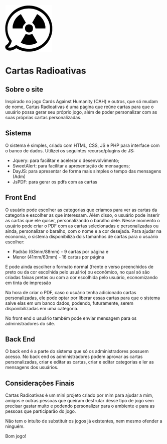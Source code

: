 <p align="center">

![Logo cartas radioativas](/imgs/icones/radioativo-preto.png)
# Cartas Radioativas

</p>

## Sobre o site
Inspirado no jogo Cards Against Humanity (CAH) e outros, que só mudam de nome, Cartas Radioativas é uma página que reúne cartas para que o usuário possa gerar seu próprio jogo, além de poder personalizar com as suas próprias cartas personalizadas.

## Sistema
O sistema é simples, criado com HTML, CSS, JS e PHP para interface com o banco de dados.
Utilizei os seguintes recurso/plugins de JS:
- Jquery: para facilitar e acelerar o desenvolvimento;
- SweetAlert: para facilitar a apresentação de mensagens;
- DayJS: para apresentar de forma mais simples o tempo das mensagens (Adm)
- JsPDF: para gerar os pdfs com as cartas

## Front End
O usuário pode escolher as categorias que criamos para ver as cartas da categoria e escolher as que interessam.
Além disso, o usuário pode inserir as cartas que ele quiser, personalizando o baralho dele.
Nesse momento o usuário pode criar o PDF com as cartas selecionadas e personalizadas ou ainda, personalizar o baralho, com o nome e a cor desejada.
Para ajudar na economia, o sistema disponibiliza dois tamanhos de cartas para o usuário escolher:

- Padrão (63mm/88mm) - 9 cartas por página e
- Menor (41mm/63mm) - 16 cartas por página

E pode ainda escolher o formato normal (frente e verso preenchidos de preto ou da cor escolhida pelo usuário) ou econômico, no qual só são criadas faixas pretas ou com a cor escolhida pelo usuário, economizando em tinta de impressão

Na hora de criar o PDF, caso o usuário tenha adicionado cartas personalizadas, ele pode optar por liberar essas cartas para que o sistema salve elas em um banco dados, podendo, futuramente, serem disponibilizadas em uma categoria.

No front end o usuário também pode enviar mensagem para os administradores do site.

## Back End

O back end é a parte do sistema que só os administradores possuem acesso.
No back end os administradores podem aprovar as cartas personalizadas, criar e editar as cartas, criar e editar categorias e ler as mensagens dos usuários.

## Considerações Finais
Cartas Radioativas é um mini projeto criado por mim para ajudar a mim, amigos e outras pessoas que queiram desfrutar desse tipo de jogo sem precisar gastar muito e podendo personalizar para o ambiente e para as pessoas que participarão do jogo.

Não tem o intuíto de substituir os jogos já existentes, nem mesmo ofender a ninguém.

Bom jogo!